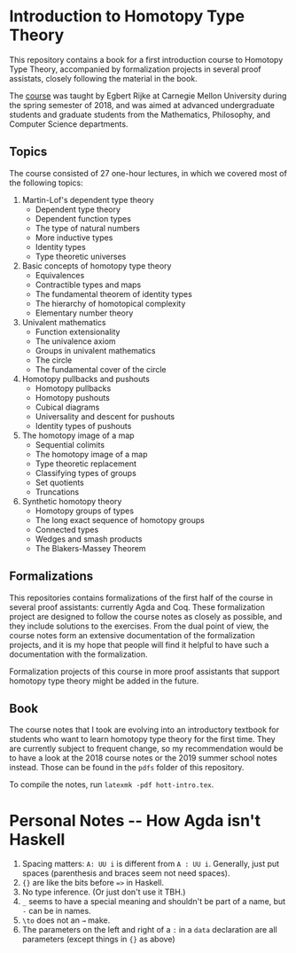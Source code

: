 # Introduction to Homotopy Type Theory
This repository contains a book for a first introduction course to Homotopy Type Theory, accompanied by formalization projects in several proof assistats, closely following the material in the book.

The [course][1] was taught by Egbert Rijke at Carnegie Mellon University during the spring semester of 2018, and was aimed at advanced undergraduate students and graduate students from the Mathematics, Philosophy, and Computer Science departments.

## Topics

The course consisted of 27 one-hour lectures, in which we covered most of the following topics:

1. Martin-Lof's dependent type theory
    * Dependent type theory
    * Dependent function types
    * The type of natural numbers
    * More inductive types
    * Identity types
    * Type theoretic universes
2. Basic concepts of homotopy type theory
    * Equivalences
    * Contractible types and maps
    * The fundamental theorem of identity types
    * The hierarchy of homotopical complexity
    * Elementary number theory
3. Univalent mathematics
    * Function extensionality
    * The univalence axiom
    * Groups in univalent mathematics
    * The circle
    * The fundamental cover of the circle
4. Homotopy pullbacks and pushouts
    * Homotopy pullbacks
    * Homotopy pushouts
    * Cubical diagrams
    * Universality and descent for pushouts
    * Identity types of pushouts
5. The homotopy image of a map
    * Sequential colimits
    * The homotopy image of a map
    * Type theoretic replacement
    * Classifying types of groups
    * Set quotients
    * Truncations
6. Synthetic homotopy theory
    * Homotopy groups of types
    * The long exact sequence of homotopy groups
    * Connected types
    * Wedges and smash products
    * The Blakers-Massey Theorem
    
## Formalizations
This repositories contains formalizations of the first half of the course in several proof assistants: currently Agda and Coq. These formalization project are designed to follow the course notes as closely as possible, and they include solutions to the exercises. From the dual point of view, the course notes form an extensive documentation of the formalization projects, and it is my hope that people will find it helpful to have such a documentation with the formalization.

Formalization projects of this course in more proof assistants that support homotopy type theory might be added in the future.

## Book
The course notes that I took are evolving into an introductory textbook for students who want to learn homotopy type theory for the first time. They are currently subject to frequent change, so my recommendation would be to have a look at the 2018 course notes or the 2019 summer school notes instead. Those can be found in the `pdfs` folder of this repository. 

To compile the notes, run `latexmk -pdf hott-intro.tex`.


[1]: http://www.andrew.cmu.edu/user/erijke/hott/

# Personal Notes -- How Agda isn't Haskell

1. Spacing matters: `A: UU i` is different from `A : UU i`. Generally,
   just put spaces (parenthesis and braces seem not need spaces).
1. `{}` are like the bits before `=>` in Haskell.
1. No type inference. (Or just don't use it TBH.)
1. `_` seems to have a special meaning and shouldn't be part of a name,
   but `-` can be in names.
1. `\to` does not an `→` make.
1. The parameters on the left and right of a `:` in a `data` declaration are all parameters (except things in `{}` as above)

